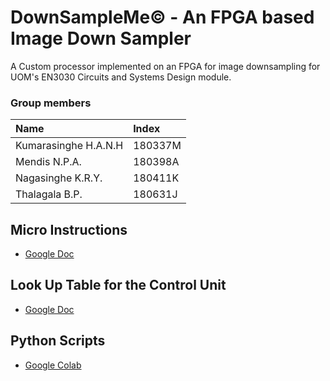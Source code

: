 # DownSampleMe© - An FPGA based Image Down Sampler 
A Custom processor implemented on an FPGA for image downsampling for UOM's EN3030 Circuits and Systems Design module.

###  Group members

|Name|Index|
|:----|:---|
|Kumarasinghe H.A.N.H | 180337M|
|Mendis N.P.A. | 180398A|
|Nagasinghe K.R.Y. | 180411K|
|Thalagala B.P. |180631J|

## Micro Instructions

* [Google Doc](https://docs.google.com/document/d/1028hsUJKepAL6kfoBulOBk_25bebY80FS1wIMX07NTk/edit?usp=sharing)

## Look Up Table for the Control Unit

* [Google Doc](https://docs.google.com/spreadsheets/d/1q-KNqPpNZ8ltx9Im-CNCMf2_ZTri1Vfy2qa3QgV4cFc/edit?usp=sharing)

## Python Scripts
* [Google Colab](https://colab.research.google.com/drive/1c3xVg8fkw7t2A_alm5TcAHl4fj6NBz4B?usp=sharing)
